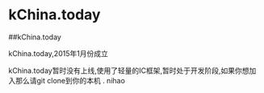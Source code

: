 kChina.today
=====
##kChina.today

kChina.today,2015年1月份成立

kChina.today暂时没有上线,使用了轻量的IC框架,暂时处于开发阶段,如果你想加入那么请git clone到你的本机 .
nihao
